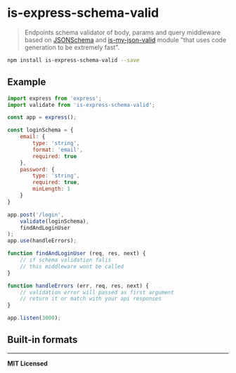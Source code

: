 # is-express-schema-valid

> Endpoints schema validator of body, params and query middleware based on [JSONSchema](http://json-schema.org) and [is-my-json-valid](https://github.com/mafintosh/is-my-json-valid) module "that uses code generation to be extremely fast".

```bash
npm install is-express-schema-valid --save
```

## Example

```javascript
import express from 'express';
import validate from 'is-express-schema-valid';

const app = express();

const loginSchema = {
    email: {
        type: 'string',
        format: 'email',
        required: true
    },
    password: {
        type: 'string',
        required: true,
        minLength: 1
    }
}

app.post('/login',
    validate(loginSchema),
    findAndLoginUser
);
app.use(handleErrors);

function findAndLoginUser (req, res, next) {
    // if schema validation falis 
    // this middleware wont be called
}

function handleErrors (err, req, res, next) {
    // validation error will passed as first argument
    // return it or match with your api responses
}

app.listen(3000);
```

## Built-in formats

---

**MIT Licensed**
